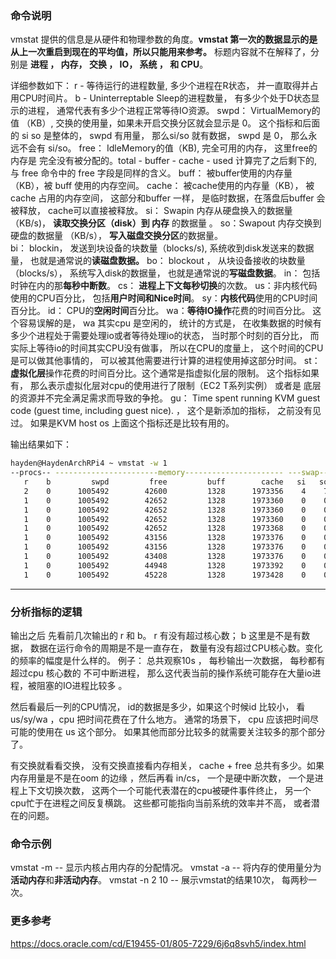 ### 命令说明
vmstat 提供的信息是从硬件和物理参数的角度。**vmstat 第一次的数据显示的是从上一次重启到现在的平均值，所以只能用来参考。**
标题内容就不在解释了，分别是 **进程 ， 内存， 交换 ， IO， 系统 ， 和 CPU**。

详细参数如下：
  r - 等待运行的进程数量,  多少个进程在R状态， 并一直取得并占用CPU时间片。 
  b - Uninterreptable Sleep的进程数量， 有多少个处于D状态显示的进程， 通常代表有多少个进程正常等待IO资源。 
  swpd： VirtualMemory的值 （KB）, 交换的使用量，如果未开启交换分区就会显示是 0。 这个指标和后面的 si so 是整体的， swpd 有用量， 那么si/so 就有数据， swpd 是 0， 那么永远不会有 si/so。
  free： IdleMemory的值（KB), 完全可用的内存，  这里free的内存是 完全没有被分配的。total - buffer - cache - used 计算完了之后剩下的, 与 free 命令中的 free 字段是同样的含义。
  buff： 被buffer使用的内存量（KB），被 buff 使用的内存空间。 
  cache： 被cache使用的内存量（KB）， 被 cache 占用的内存空间， 这部分和buffer 一样， 是临时数据，在落盘后buffer 会被释放， cache可以直接被释放。
  si： Swapin 内存从硬盘换入的数据量 （KB/s)， **读取交换分区（disk）到 内存** 的数据量 。
  so：Swapout 内存交换到硬盘的数据量 （KB/s）， **写入磁盘交换分区**的数据量。  
  bi： blockin， 发送到块设备的块数量（blocks/s),   系统收到disk发送来的数据量， 也就是通常说的**读磁盘数据。** 
  bo： blockout ， 从块设备接收的块数量（blocks/s）， 系统写入disk的数据量， 也就是通常说的**写磁盘数据**。
  in： 包括时钟在内的那**每秒中断数**。
  cs： **进程上下文每秒切换**的次数。
  us：非内核代码使用的CPU百分比， 包括**用户时间和Nice时间**。
  sy：**内核代码**使用的CPU时间百分比。
  id： CPU的**空闲时间**百分比。
  wa：**等待IO操作**花费的时间百分比。 这个容易误解的是， wa 其实cpu 是空闲的， 统计的方式是， 在收集数据的时候有多少个进程处于需要处理io或者等待处理io的状态， 当时那个时刻的百分比， 而实际上等待io的时间其实CPU没有做事， 所以在CPU的度量上， 这个时间的CPU是可以做其他事情的， 可以被其他需要进行计算的进程使用掉这部分时间。
  st：**虚拟化层**操作花费的时间百分比。这个通常是指虚拟化层的限制。 这个指标如果有， 那么表示虚拟化层对cpu的使用进行了限制（EC2 T系列实例） 或者是 底层的资源并不完全满足需求而导致的争抢。
  gu： Time spent running KVM guest code (guest time, including guest nice). ， 这个是新添加的指标， 之前没有见过。 如果是KVM host os 上面这个指标还是比较有用的。  

输出结果如下：
   ```bash
   hayden@HaydenArchRPi4 ~ vmstat -w 1
   --procs-- -----------------------memory---------------------- ---swap-- -----io---- -system-- ----------cpu----------
      r    b         swpd         free         buff        cache   si   so    bi    bo   in   cs  us  sy  id  wa  st  gu
      2    0      1005492        42600         1328      1973356    4    7    77   312 1767    6   2   2  95   1   0   0
      1    0      1005492        42652         1328      1973360    0    0     0     0 2519 3373   1   2  97   0   0   0
      1    0      1005492        42652         1328      1973360    0    0     0     8 1001 1844   0   1  99   0   0   0
      1    0      1005492        42652         1328      1973360    0    0     0    12 1056 1822   1   0  99   0   0   0
      1    0      1005492        42652         1328      1973368    0    0     0     0 1308 2150   1   1  98   0   0   0
      1    0      1005492        43156         1328      1973376    0    0     0     0 1394 2245   3   1  97   0   0   0
      1    0      1005492        43156         1328      1973376    0    0     0     0 1125 1898   1   1  99   0   0   0
      1    0      1005492        43408         1328      1973376    0    0     0    55 1229 2218   1   1  99   0   0   0
      1    0      1005492        44948         1328      1973392    0    0     0     0 3544 5490   7   4  89   0   0   0
      1    0      1005492        45228         1328      1973428    0    0     0     0 1410 2082   3   4  93   0   0   0
   ```
---
### 分析指标的逻辑
输出之后 先看前几次输出的 r 和 b。 
  r 有没有超过核心数；
  b 这里是不是有数据， 数据在运行命令的周期是不是一直存在， 数量有没有超过CPU核心数。变化的频率的幅度是什么样的。 
    例子： 
    总共观察10s ， 每秒输出一次数据， 每秒都有 超过cpu 核心数的 不可中断进程， 那么这代表当前的操作系统可能存在大量io进程，被阻塞的IO进程比较多 。 

然后看最后一列的CPU情况， id的数据是多少，如果这个时候id 比较小， 看 us/sy/wa ，cpu 把时间花费在了什么地方。 
通常的场景下， cpu 应该把时间尽可能的使用在 us 这个部分。 如果其他而部分比较多的就需要关注较多的那个部分了。 

有交换就看看交换， 没有交换直接看内存相关， cache + free 总共有多少。如果内存用量是不是在oom 的边缘 ，然后再看 in/cs，  一个是硬中断次数， 一个是进程上下文切换次数， 这两个一个可能代表潜在的cpu被硬件事件终止， 另一个cpu忙于在进程之间反复横跳。 这些都可能指向当前系统的效率并不高， 或者潜在的问题。 
### 命令示例
   vmstat -m -- 显示内核占用内存的分配情况。
   vmstat -a -- 将内存的使用量分为**活动内存**和**非活动内存**。
   vmstat -n 2 10 -- 展示vmstat的结果10次， 每两秒一次。
### 更多参考
https://docs.oracle.com/cd/E19455-01/805-7229/6j6q8svh5/index.html